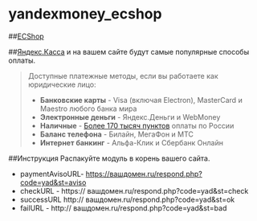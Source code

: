 yandexmoney_ecshop
==================

##[ECShop](http://chinascript.ru/forum-ecshop-1.html)

##[Яндекс.Касса](http://kassa.yandex.ru/) и на вашем сайте будут самые популярные способы оплаты.
> Доступные платежные методы, если вы работаете как юридические лицо:
>* **Банковские карты** -  Visa (включая Electron), MasterCard и Maestro любого банка мира
>* **Электронные деньги** - Яндекс.Деньги и WebMoney
>* **Наличные** - [Более 170 тысяч пунктов](https://money.yandex.ru/pay/doc.xml?id=526209) оплаты по России
>* **Баланс телефона** - Билайн, МегаФон и МТС
>* **Интернет банкинг** - Альфа-Клик и Сбербанк Онлайн

##Инструкция
Распакуйте модуль в корень вашего сайта.

* paymentAvisoURL- https://вашдомен.ru/respond.php?code=yad&st=aviso
* checkURL - https:// вашдомен.ru/respond.php?code=yad&st=check
* successURL http:// вашдомен.ru/respond.php?code=yad&st=ok
* failURL - http:// вашдомен.ru/respond.php?code=yad&st=bad
